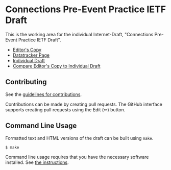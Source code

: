 # Connections Pre-Event Practice IETF Draft

This is the working area for the individual Internet-Draft, "Connections Pre-Event Practice IETF Draft".

* [Editor's Copy](https://bhstark2.github.io/connections-practice-draft/#go.draft-stark-connections-pre-event-draft.html)
* [Datatracker Page](https://datatracker.ietf.org/doc/draft-stark-connections-pre-event-draft)
* [Individual Draft](https://datatracker.ietf.org/doc/html/draft-stark-connections-pre-event-draft)
* [Compare Editor's Copy to Individual Draft](https://bhstark2.github.io/connections-practice-draft/#go.draft-stark-connections-pre-event-draft.diff)


## Contributing

See the
[guidelines for contributions](https://github.com/bhstark2/connections-practice-draft/blob/main/CONTRIBUTING.md).

Contributions can be made by creating pull requests.
The GitHub interface supports creating pull requests using the Edit (✏) button.


## Command Line Usage

Formatted text and HTML versions of the draft can be built using `make`.

```sh
$ make
```

Command line usage requires that you have the necessary software installed.  See
[the instructions](https://github.com/martinthomson/i-d-template/blob/main/doc/SETUP.md).

